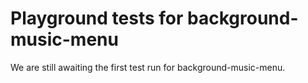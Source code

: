 # Playground tests for background-music-menu
We are still awaiting the first test run for background-music-menu.
